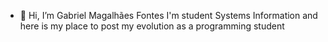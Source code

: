 - 👋 Hi, I’m Gabriel Magalhães Fontes
          I'm student Systems Information and here is my place to post my evolution as a programming student
